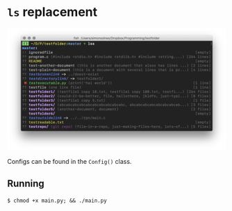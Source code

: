 # `ls` replacement

![](screenshot.png)

Configs can be found in the `Config()` class.

## Running
`$ chmod +x main.py; && ./main.py`
